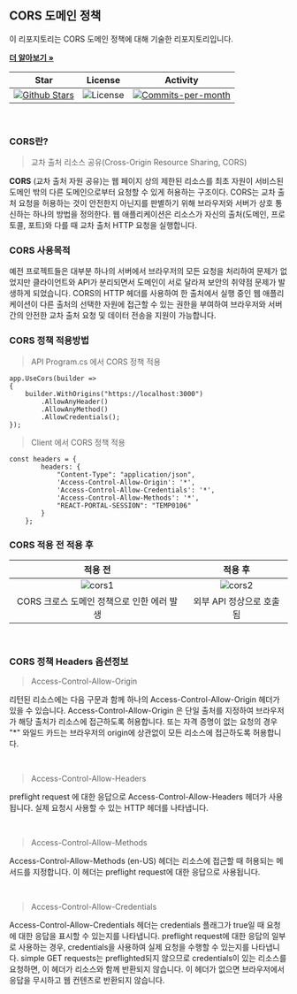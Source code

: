 ## CORS 도메인 정책

이 리포지토리는 CORS 도메인 정책에 대해 기술한 리포지토리입니다. <br />

<a href="https://github.com/devncore/devncore"><strong>더 알아보기 »</strong></a>
 
| Star | License | Activity |
|:----:|:-------:|:--------:|
| <a href="https://github.com/devncore/docs/stargazers"><img src="https://img.shields.io/github/stars/devncore/docs" alt="Github Stars"></a> | <img src="https://img.shields.io/github/license/devncore/docs" alt="License"> | <a href="https://github.com/devncore/docs/pulse"><img src="https://img.shields.io/github/commit-activity/m/devncore/docs" alt="Commits-per-month"></a> |

<br />

### CORS란?
> 교차 출처 리소스 공유(Cross-Origin Resource Sharing, CORS)

**CORS** (교차 출처 자원 공유)는 웹 페이지 상의 제한된 리소스를 최초 자원이 서비스된
도메인 밖의 다른 도메인으로부터 요청할 수 있게 허용하는 구조이다. 
CORS는 교차 출처 요청을 허용하는 것이 안전한지 아닌지를 판별하기 위해 브라우저와 서버가
상호 통신하는 하나의 방법을 정의한다.
웹 애플리케이션은 리소스가 자신의 출처(도메인, 프로토콜, 포트)와 다를 때 교차 출처 HTTP 요청을 실행합니다.

### CORS 사용목적
예전 프로젝트들은 대부분 하나의 서버에서 브라우저의 모든 요청을 처리하여 문제가 없었지만
클라이언트와 API가 분리되면서 도메인이 서로 달라져 보안의 취약점 문제가 발생하게 되었습니다.
CORS의 HTTP 헤더를 사용하여 한 출처에서 실행 중인 웹 애플리케이션이 다른 출처의 선택한 자원에 접근할 수 있는 권한을 부여하여 브라우저와 서버 간의 안전한 교차 출처 요청 및 데이터 전송을 지원이 가능합니다.

### CORS 정책 적용방법

> API Program.cs 에서 CORS 정책 적용

```
app.UseCors(builder =>
{
    builder.WithOrigins("https://localhost:3000")
        .AllowAnyHeader()
        .AllowAnyMethod()
        .AllowCredentials();
});
```

> Client 에서 CORS 정책 적용
```
const headers = {
        headers: {
            "Content-Type": "application/json",
            'Access-Control-Allow-Origin': '*',
            'Access-Control-Allow-Credentials': '*',
            'Access-Control-Allow-Methods': '*',
            "REACT-PORTAL-SESSION": "TEMP0106"
        }
    };
```

### CORS 적용 전 적용 후

| 적용 전 | 적용 후 |
|:--------:|:------:|
| ![cors1](https://user-images.githubusercontent.com/52397976/148246993-c81b1217-308b-4614-9aba-cd6b465131ee.png) | ![cors2](https://user-images.githubusercontent.com/52397976/148247021-dfa01941-3379-42a3-ac29-4aa5af71de43.png) | 
| CORS 크로스 도메인 정책으로 인한 에러 발생 | 외부 API 정상으로 호출됨 |
<br />

### CORS 정책 Headers 옵션정보

> Access-Control-Allow-Origin

리턴된 리소스에는 다음 구문과 함께 하나의 Access-Control-Allow-Origin 헤더가 있을 수 있습니다.
Access-Control-Allow-Origin 은 단일 출처를 지정하여 브라우저가 해당 출처가 리소스에 접근하도록 허용합니다. 또는 자격 증명이 없는 요청의 경우 "*" 와일드 카드는 브라우저의 origin에 상관없이 모든 리소스에 접근하도록 허용합니다.

<br />

> Access-Control-Allow-Headers

preflight request 에 대한 응답으로 Access-Control-Allow-Headers 헤더가 사용됩니다. 실제 요청시 사용할 수 있는 HTTP 헤더를 나타냅니다.

<br />

> Access-Control-Allow-Methods

Access-Control-Allow-Methods (en-US) 헤더는 리소스에 접근할 때 허용되는 메서드를 지정합니다. 이 헤더는 preflight request에 대한 응답으로 사용됩니다.

<br />

> Access-Control-Allow-Credentials

Access-Control-Allow-Credentials 헤더는 credentials 플래그가 true일 때 요청에 대한 응답을 표시할 수 있는지를 나타냅니다. preflight request에 대한 응답의 일부로 사용하는 경우, credentials을 사용하여 실제 요청을 수행할 수 있는지를 나타냅니다. simple GET requests는 preflighted되지 않으므로 credentials이 있는 리소스를 요청하면, 이 헤더가 리소스와 함께 반환되지 않습니다. 이 헤더가 없으면 브라우저에서 응답을 무시하고 웹 컨텐츠로 반환되지 않습니다.



